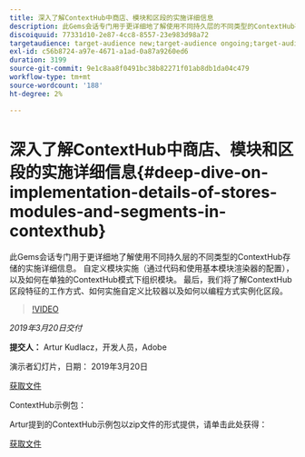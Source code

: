```yaml
---
title: 深入了解ContextHub中商店、模块和区段的实施详细信息
description: 此Gems会话专门用于更详细地了解使用不同持久层的不同类型的ContextHub存储的实施详细信息。 自定义模块实施（通过代码和使用基本模块渲染器的配置），以及如何在单独的ContextHub模式下组织模块。 最后，我们将了解ContextHub区段特征的工作方式、如何实施自定义比较器以及如何以编程方式实例化区段。
discoiquuid: 77331d10-2e87-4cc8-8557-23e983d98a72
targetaudience: target-audience new;target-audience ongoing;target-audience upgrader
exl-id: c56b8724-a97e-4671-a1ad-0a87a9260ed6
duration: 3199
source-git-commit: 9e1c8aa8f0491bc38b82271f01ab8db1da04c479
workflow-type: tm+mt
source-wordcount: '188'
ht-degree: 2%

---
```


# 深入了解ContextHub中商店、模块和区段的实施详细信息{#deep-dive-on-implementation-details-of-stores-modules-and-segments-in-contexthub}

此Gems会话专门用于更详细地了解使用不同持久层的不同类型的ContextHub存储的实施详细信息。 自定义模块实施（通过代码和使用基本模块渲染器的配置），以及如何在单独的ContextHub模式下组织模块。 最后，我们将了解ContextHub区段特征的工作方式、如何实施自定义比较器以及如何以编程方式实例化区段。

>[!VIDEO](https://video.tv.adobe.com/v/27010/?quality=9)

*2019年3月20日交付*

**提交人：** Artur Kudlacz，开发人员，Adobe

演示者幻灯片，日期： 2019年3月20日

[获取文件](assets/aem-gems-contexthubdeepdive-03202019.pdf)

ContextHub示例包：

Artur提到的ContextHub示例包以zip文件的形式提供，请单击此处获得：

[获取文件](assets/contexthub-gems-deep-dive-1.0.zip)